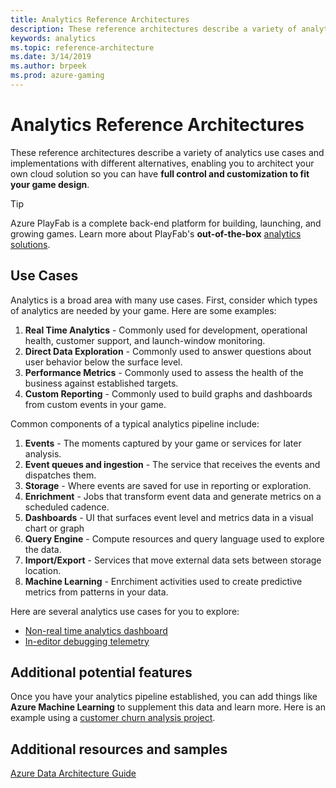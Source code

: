 ```yaml
---
title: Analytics Reference Architectures
description: These reference architectures describe a variety of analytics use cases and possible implementations to help you architect your own cloud solution customized for your game's needs.
keywords: analytics 
ms.topic: reference-architecture
ms.date: 3/14/2019
ms.author: brpeek
ms.prod: azure-gaming
---
```


# Analytics Reference Architectures

These reference architectures describe a variety of analytics use cases and implementations with different alternatives, enabling you to architect your own cloud solution so you can have **full control and customization to fit your game design**.

> [!TIP]
> Azure PlayFab is a complete back-end platform for building, launching, and growing games. Learn more about PlayFab's **out-of-the-box** [analytics solutions](https://docs.microsoft.com/gaming/playfab/?branch=master#pivot=documentation&panel=analytics).

## Use Cases

Analytics is a broad area with many use cases. First, consider which types of analytics are needed by your game. Here are some examples:

1. **Real Time Analytics** - Commonly used for development, operational health, customer support, and launch-window monitoring.
2. **Direct Data Exploration** - Commonly used to answer questions about user behavior below the surface level.
3. **Performance Metrics** - Commonly used to assess the health of the business against established targets.
4. **Custom Reporting** - Commonly used to build graphs and dashboards from custom events in your game. 

Common components of a typical analytics pipeline include:

1. **Events** - The moments captured by your game or services for later analysis. 
2. **Event queues and ingestion** - The service that receives the events and dispatches them.
3. **Storage** - Where events are saved for use in reporting or exploration.
4. **Enrichment** - Jobs that transform event data and generate metrics on a scheduled cadence.
5. **Dashboards** - UI that surfaces event level and metrics data in a visual chart or graph
6. **Query Engine** - Compute resources and query language used to explore the data. 
7. **Import/Export** - Services that move external data sets between storage location. 
8. **Machine Learning** - Enrchiment activities used to create predictive metrics from patterns in your data.

Here are several analytics use cases for you to explore:

- [Non-real time analytics dashboard](./analytics-non-real-time-dashboard.md)
- [In-editor debugging telemetry](./analytics-in-editor-debugging.md)

## Additional potential features

Once you have your analytics pipeline established, you can add things like **Azure Machine Learning** to supplement this data and learn more.  Here is an example using a [customer churn analysis project](https://docs.microsoft.com/azure/machine-learning/studio/azure-ml-customer-churn-scenario).

## Additional resources and samples

[Azure Data Architecture Guide](https://docs.microsoft.com/azure/architecture/data-guide/)